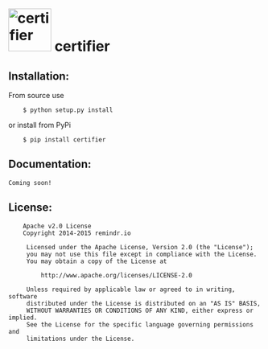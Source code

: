 <h1><img src="https://raw.githubusercontent.com/remindr/certifier/master/doc/certifier.png" height=85 alt="certifier" title="certifier"> certifier</h1>

## Installation:

From source use

		$ python setup.py install

or install from PyPi

		$ pip install certifier
		
## Documentation:

```
Coming soon!
```

## License:

```
	Apache v2.0 License
	Copyright 2014-2015 remindr.io

	 Licensed under the Apache License, Version 2.0 (the "License");
	 you may not use this file except in compliance with the License.
	 You may obtain a copy of the License at

		 http://www.apache.org/licenses/LICENSE-2.0

	 Unless required by applicable law or agreed to in writing, software
	 distributed under the License is distributed on an "AS IS" BASIS,
	 WITHOUT WARRANTIES OR CONDITIONS OF ANY KIND, either express or implied.
	 See the License for the specific language governing permissions and
	 limitations under the License.

```